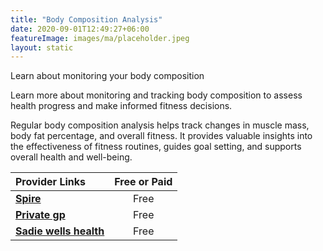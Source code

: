 ```yaml
---
title: "Body Composition Analysis"
date: 2020-09-01T12:49:27+06:00
featureImage: images/ma/placeholder.jpeg
layout: static
---
```


Learn about monitoring your body composition

Learn more about monitoring and tracking body composition to assess health progress and make informed fitness decisions.

Regular body composition analysis helps track changes in muscle mass, body fat percentage, and overall fitness. It provides valuable insights into the effectiveness of fitness routines, guides goal setting, and supports overall health and well-being.

| Provider Links      | Free or Paid  |  
| :-----------          | :--------------:      |  
| [**Spire**](https://www.spirehealthcare.com/treatments/bones-and-joints/bone-density-scan-for-osteoporosis/) | Free | 
| [**Private gp**](https://www.privategp.org/blog/what-body-composition-analysis-and-why-it-important) | Free  | 
| [**Sadie wells health**](https://sadiewellshealth.com/what-is-body-composition-analysis/) | Free  | 
  

<br/><br/>






